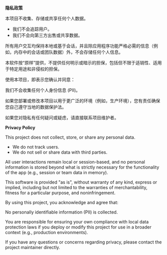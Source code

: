 **隐私政策**

本项目不收集、存储或共享任何个人数据。

- 我们不会追踪用户。
- 我们不会向第三方出售或共享数据。

所有用户交互均保持本地或基于会话，并且除应用程序功能严格必需的信息（例如，内存中的会话或团队数据）外，不会存储任何个人信息。

本软件按“原样”提供，不提供任何明示或暗示的担保，包括但不限于适销性、适用于特定用途和非侵权的担保。

使用本项目，即表示您确认并同意：

我们不会收集任何个人身份信息 (PII)。

如果您部署或修改本项目以用于更广泛的环境（例如，生产环境），您有责任确保您自己遵守当地的数据保护法。

如果您对隐私有任何疑问或疑虑，请直接联系项目维护者。

**Privacy Policy**

This project does not collect, store, or share any personal data.

- We do not track users.
- We do not sell or share data with third parties.

All user interactions remain local or session-based, and no personal information is stored beyond what is strictly necessary for the functionality of the app (e.g., session or team data in memory).

This software is provided "as is", without warranty of any kind, express or implied, including but not limited to the warranties of merchantability, fitness for a particular purpose, and noninfringement.

By using this project, you acknowledge and agree that:

No personally identifiable information (PII) is collected.

You are responsible for ensuring your own compliance with local data protection laws if you deploy or modify this project for use in a broader context (e.g., production environments).

If you have any questions or concerns regarding privacy, please contact the project maintainer directly.
